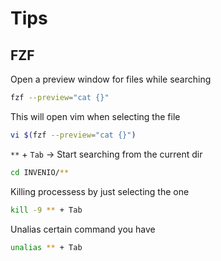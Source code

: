 # Tips

## FZF

Open a preview window for files while searching

```bash
fzf --preview="cat {}"
```

This will open vim when selecting the file

```bash
vi $(fzf --preview="cat {}")
```

`**` + `Tab` -> Start searching from the current dir

```bash
cd INVENIO/**
```

 Killing processess by just selecting the one

```bash
kill -9 ** + Tab
```

Unalias certain command you have

```bash
unalias ** + Tab
```
